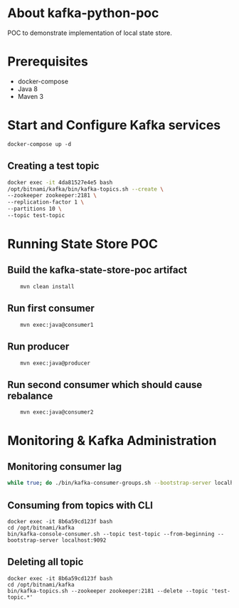 # About kafka-python-poc
POC to demonstrate implementation of local state store.

# Prerequisites
* docker-compose
* Java 8
* Maven 3

# Start and Configure Kafka services
```
docker-compose up -d
```

## Creating a test topic
```bash
docker exec -it 4da81527e4e5 bash
/opt/bitnami/kafka/bin/kafka-topics.sh --create \
--zookeeper zookeeper:2181 \
--replication-factor 1 \
--partitions 10 \
--topic test-topic
```

# Running State Store POC

## Build the kafka-state-store-poc artifact
```
    mvn clean install
```

## Run first consumer
```
    mvn exec:java@consumer1
```

## Run producer
```
    mvn exec:java@producer
```

## Run second consumer which should cause rebalance
```
    mvn exec:java@consumer2
```    
# Monitoring & Kafka Administration

## Monitoring consumer lag
```bash
while true; do ./bin/kafka-consumer-groups.sh --bootstrap-server localhost:29092 --describe --group my-group && sleep 1; done
```
## Consuming from topics with CLI
```
docker exec -it 8b6a59cd123f bash
cd /opt/bitnami/kafka
bin/kafka-console-consumer.sh --topic test-topic --from-beginning --bootstrap-server localhost:9092
```

## Deleting all topic
```
docker exec -it 8b6a59cd123f bash
cd /opt/bitnami/kafka
bin/kafka-topics.sh --zookeeper zookeeper:2181 --delete --topic 'test-topic.*'
```
